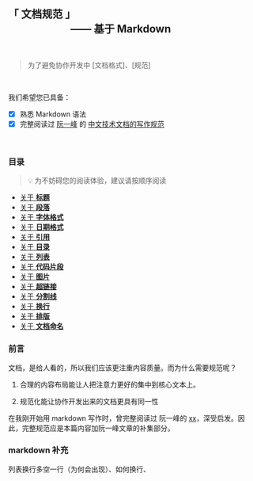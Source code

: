 ## 「 文档规范 」 <div>&emsp;&emsp;&emsp;&emsp;&emsp;&emsp;—— 基于 Markdown</div>

<br>

> 为了避免协作开发中 \[文档格式\]、\[规范\]

<br>

我们希望您已具备：

- [x] 熟悉 Markdown 语法
- [x] 完整阅读过 <u>阮一峰</u> 的 [中文技术文档的写作规范](https://github.com/ruanyf/document-style-guide)

<br>

### 目录

> 💡 为不妨碍您的阅读体验，建议请按顺序阅读

- [关于 **标题**](docs/title.md)
- [关于 **段落**]()
- [关于 **字体格式**]()
- [关于 **日期格式**]()
- [关于 **引用**]()
- [关于 **目录**]()
- [关于 **列表**]()
- [关于 **代码片段**]()
- [关于 **图片**]()
- [关于 **超链接**]()
- [关于 **分割线**]()
- [关于 **换行**]()
- [关于 **排版**]()
- [关于 **文档命名**]()

### 前言

文档，是给人看的，所以我们应该更注重内容质量。而为什么需要规范呢？

1. 合理的内容布局能让人把注意力更好的集中到核心文本上。

1. 规范化能让协作开发出来的文档更具有同一性

在我刚开始用 markdown 写作时，曾完整阅读过 阮一峰的 [xx]()，深受启发。因此，完整规范应是本篇内容加阮一峰文章的补集部分。

### markdown 补充

列表换行多空一行（为何会出现）、如何换行、